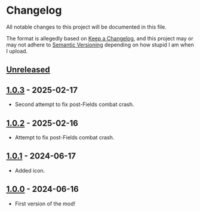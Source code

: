 # Changelog

All notable changes to this project will be documented in this file.

The format is allegedly based on [Keep a Changelog](https://keepachangelog.com/en/1.1.0/), and this project may or may not adhere to [Semantic Versioning](https://semver.org/spec/v2.0.0.html) depending on how stupid I am when I upload.

## [Unreleased]

## [1.0.3] - 2025-02-17

- Second attempt to fix post-Fields combat crash.

## [1.0.2] - 2025-02-16

- Attempt to fix post-Fields combat crash.

## [1.0.1] - 2024-06-17

- Added icon.

## [1.0.0] - 2024-06-16

- First version of the mod!

[unreleased]: https://github.com/Trev2/NemesisSkillIssue/compare/1.0.3...HEAD
[1.0.3]: https://github.com/Trev2/NemesisSkillIssue/compare/1.0.2...1.0.3
[1.0.2]: https://github.com/Trev2/NemesisSkillIssue/compare/1.0.1...1.0.2
[1.0.1]: https://github.com/Trev2/NemesisSkillIssue/compare/1.0.0...1.0.1
[1.0.0]: https://github.com/Trev2/NemesisSkillIssue/compare/b6659a9717f15de3ccfcbcd244c813d26d80aa77...1.0.0
